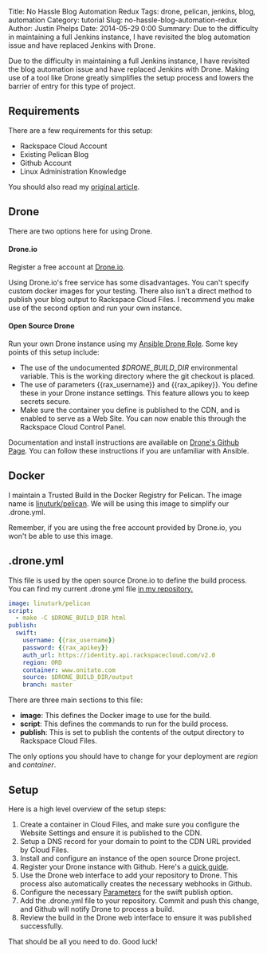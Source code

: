 Title: No Hassle Blog Automation Redux
Tags: drone, pelican, jenkins, blog, automation
Category: tutorial
Slug: no-hassle-blog-automation-redux
Author: Justin Phelps
Date: 2014-05-29 0:00
Summary: Due to the difficulty in maintaining a full Jenkins instance, I have revisited the blog automation issue and have replaced Jenkins with Drone.

Due to the difficulty in maintaining a full Jenkins instance, I have revisited the blog automation issue and have replaced Jenkins with Drone. Making use of a tool like Drone greatly simplifies the setup process and lowers the barrier of entry for this type of project.

## Requirements

There are a few requirements for this setup:

* Rackspace Cloud Account
* Existing Pelican Blog
* Github Account
* Linux Administration Knowledge

You should also read my [original article](|filename|/articles/no_hassle_blog_automation.markdown).

## Drone

There are two options here for using Drone.

#### Drone.io

Register a free account at [Drone.io](https://drone.io/).

Using Drone.io's free service has some disadvantages. You can't specify custom docker images for your testing. There also isn't a direct method to publish your blog output to Rackspace Cloud Files. I recommend you make use of the second option and run your own instance.

#### Open Source Drone

Run your own Drone instance using my [Ansible Drone Role](https://github.com/rack-roles/drone). Some key points of this setup include:

* The use of the undocumented *$DRONE_BUILD_DIR* environmental variable. This is the working directory where the git checkout is placed.
* The use of parameters {{rax_username}} and {{rax_apikey}}. You define these in your Drone instance settings. This feature allows you to keep secrets secure.
* Make sure the container you define is published to the CDN, and is enabled to serve as a Web Site. You can now enable this through the Rackspace Cloud Control Panel.

Documentation and install instructions are available on [Drone's Github Page](https://github.com/drone/drone#getting-started). You can follow these instructions if you are unfamiliar with Ansible.

## Docker

I maintain a Trusted Build in the Docker Registry for Pelican. The image name is [linuturk/pelican](https://index.docker.io/u/linuturk/pelican/). We will be using this image to simplify our .drone.yml.

Remember, if you are using the free account provided by Drone.io, you won't be able to use this image.

## .drone.yml

This file is used by the open source Drone.io to define the build process. You can find my current .drone.yml file [in my repository.](https://github.com/Linuturk/www.onitato.com/blob/master/.drone.yml)

```yaml
image: linuturk/pelican
script:
  - make -C $DRONE_BUILD_DIR html
publish:
  swift:
    username: {{rax_username}}
    password: {{rax_apikey}}
    auth_url: https://identity.api.rackspacecloud.com/v2.0
    region: ORD
    container: www.onitato.com
    source: $DRONE_BUILD_DIR/output
    branch: master
```

There are three main sections to this file:

* **image**: This defines the Docker image to use for the build.
* **script**: This defines the commands to run for the build process.
* **publish**: This is set to publish the contents of the output directory to Rackspace Cloud Files.

The only options you should have to change for your deployment are *region* and *container*.

## Setup

Here is a high level overview of the setup steps:

1. Create a container in Cloud Files, and make sure you configure the Website Settings and ensure it is published to the CDN.
1. Setup a DNS record for your domain to point to the CDN URL provided by Cloud Files.
1. Install and configure an instance of the open source Drone project.
1. Register your Drone instance with Github. Here's a [quick guide](http://drone.readthedocs.org/en/latest/setup.html#github).
1. Use the Drone web interface to add your repository to Drone. This process also automatically creates the necessary webhooks in Github.
1. Configure the necessary [Parameters](https://github.com/drone/drone#params-injection) for the swift publish option.
1. Add the .drone.yml file to your repository. Commit and push this change, and Github will notify Drone to process a build.
1. Review the build in the Drone web interface to ensure it was published successfully.

That should be all you need to do. Good luck!
